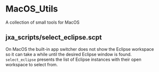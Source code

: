 # MacOS_Utils

A collection of small tools for MacOS

## jxa_scripts/select_eclipse.scpt

On MacOS the built-in app switcher does not show the Eclipse workspace so it can take a while until the desired Eclipse window is found. `select_eclipse` presents the list of Eclipse instances with their open workspace to select from.
